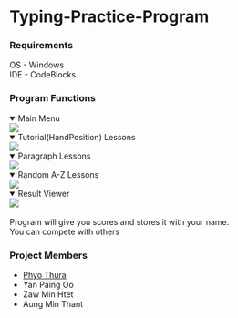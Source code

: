 # Typing-Practice-Program
### Requirements <br>
OS - Windows <br>
IDE - CodeBlocks


### Program Functions
<details open>
<summary> Main Menu </summary>
<img src="https://github.com/ypo777/Typing-Practice-Program/blob/main/img/main_menu.png">
</details>

<details open>
<summary>  Tutorial(HandPosition) Lessons</summary>
<img src="https://github.com/ypo777/Typing-Practice-Program/blob/main/img/Tutorial_main.png">
</details>

<details open>
<summary> Paragraph Lessons </summary>
<img src="[alt text](https://github.com/ypo777/Typing-Practice-Program/blob/main/img/Paragraph.png">
</details>

<details open>
<summary> Random A-Z Lessons </summary>
<img src="[alt text](https://github.com/ypo777/Typing-Practice-Program/blob/main/img/Random.png">
</details>

<details open>
<summary> Result Viewer </summary>
<img src="[alt text](https://github.com/ypo777/Typing-Practice-Program/blob/main/img/Result.png">
</details>
<br>
Program will give you scores and stores it with your name.<br>
You can compete with others

### Project Members
- [Phyo Thura](https://github.com/phyoethura)
- Yan Paing Oo
- Zaw Min Htet
- Aung Min Thant
